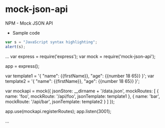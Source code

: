 # mock-json-api

NPM - Mock JSON API

- Sample code

```javascript
var s = "JavaScript syntax highlighting";
alert(s);
```

...
var express = require('express');
var mock = require('mock-json-api');

app = express();


var template1 = '{ "name": {{firstName}}, "age": {{number 18 65}} }';
var template2 = '{ "name": {{firstName}}, "age": {{number 18 65}} }';

var mockapi = mock({
    jsonStore: __dirname + '/data.json',
    mockRoutes: [
        {
            name: 'foo',
            mockRoute: '/api/foo',
            jsonTemplate: template1
        },
        {
            name: 'bar',
            mockRoute: '/api/bar',
            jsonTemplate: template2
        }
    ]
});

app.use(mockapi.registerRoutes);
app.listen(3001);

...